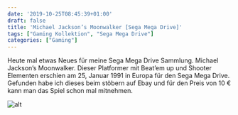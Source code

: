 ```yaml
---
date: '2019-10-25T08:45:39+01:00'
draft: false
title: 'Michael Jackson’s Moonwalker [Sega Mega Drive]'
tags: ["Gaming Kollektion", "Sega Mega Drive"]
categories: ["Gaming"]
---
```


Heute mal etwas Neues für meine Sega Mega Drive Sammlung. Michael Jackson’s Moonwalker. Dieser Platformer mit Beat’em up und Shooter Elementen erschien am 25, Januar 1991 in Europa für den Sega Mega Drive. Gefunden habe ich dieses beim stöbern auf Ebay und für den Preis von 10 € kann man das Spiel schon mal mitnehmen.

![alt](/images/michael-jacksons-moonwalker.jpg)